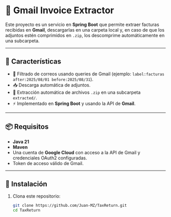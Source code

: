 # 📂 Gmail Invoice Extractor

Este proyecto es un servicio en **Spring Boot** que permite extraer facturas recibidas en **Gmail**, descargarlas en una carpeta local y, en caso de que los adjuntos estén comprimidos en `.zip`, los descomprime automáticamente en una subcarpeta.

---

## 🚀 Características

- 🔎 Filtrado de correos usando queries de Gmail (ejemplo: `label:facturas after:2025/08/01 before:2025/08/31`).
- 📥 Descarga automática de adjuntos.
- 📂 Extracción automática de archivos `.zip` en una subcarpeta `extracted/`.
- ⚡ Implementado en **Spring Boot** y usando la API de **Gmail**.

---

## 📦 Requisitos

- **Java 21**
- **Maven**
- Una cuenta de **Google Cloud** con acceso a la API de Gmail y credenciales OAuth2 configuradas.
- Token de acceso válido de Gmail.

---

## 🔧 Instalación

1. Clona este repositorio:
   ```bash
   git clone https://github.com/Juan-MZ/TaxReturn.git
   cd TaxReturn
